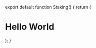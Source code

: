 export default function Staking() {
  return (
    <div className="flex items-center justify-center w-screen h-screen bg-gradient-to-r from-green-400 to-blue-500">
      <h1 className="text-4xl font-bold text-white">Hello World</h1>
    </div>
  );
}